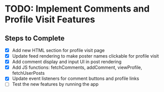 # TODO: Implement Comments and Profile Visit Features

## Steps to Complete
- [x] Add new HTML section for profile visit page
- [x] Update feed rendering to make poster names clickable for profile visit
- [x] Add comment display and input UI in post rendering
- [x] Add JS functions: fetchComments, addComment, viewProfile, fetchUserPosts
- [x] Update event listeners for comment buttons and profile links
- [ ] Test the new features by running the app
